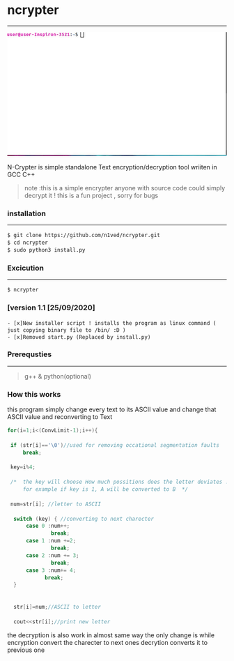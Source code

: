 #  ncrypter
---
![demo](demo-new.gif)

N-Crypter is simple standalone Text encryption/decryption tool
wriiten in GCC C++


> note :this is a simple encrypter anyone with source code could simply decrypt it !
this is a fun project , sorry for bugs

### installation
---
```bash
$ git clone https://github.com/n1ved/ncrypter.git
$ cd ncrypter
$ sudo python3 install.py 

```
### Excicution
---
```bash
$ ncrypter

```
###   [version 1.1 [25/09/2020]
    - [x]New installer script ! installs the program as linux command ( just copying binary file to /bin/ :D )
    - [x]Removed start.py (Replaced by install.py)
    
    
### Prerequsties
---
> g++ &
> python(optional)

### How this works

this program simply change every text to its ASCII value and change that ASCII value and reconverting to Text

```cpp
for(i=1;i<(ConvLimit-1);i++){

 if (str[i]=='\0')//used for removing occational segmentation faults
     break;

 key=i%4;

 /*  the key will choose How much possitions does the letter deviates .
     for example if key is 1, A will be converted to B  */

 num=str[i]; //letter to ASCII

  switch (key) { //converting to next charecter
      case 0 :num++;
              break;
      case 1 :num +=2;
              break;
      case 2 :num += 3;
              break;
      case 3 :num+= 4;
            break;
  }


  str[i]=num;//ASCII to letter

  cout<<str[i];//print new letter

```

the decryption is also work in almost same way the only change is while encryption
convert the charecter to next ones decrytion converts it to previous one

